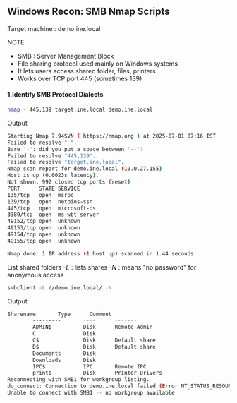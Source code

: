 ## Windows Recon: SMB Nmap Scripts
Target machine : demo.ine.local  

NOTE
- SMB : Server Management Block
- File sharing protocol used mainly on Windows systems
- It lets users access shared folder, files, printers
- Works over TCP port 445 (sometimes 139)

#### 1.Identify SMB Protocol Dialects
```bash
nmap - 445,139 target.ine.local demo.ine.local
```
Output
```bash
Starting Nmap 7.94SVN ( https://nmap.org ) at 2025-07-01 07:16 IST
Failed to resolve "-".
Bare '-': did you put a space between '--'?
Failed to resolve "445,139".
Failed to resolve "target.ine.local".
Nmap scan report for demo.ine.local (10.0.27.155)
Host is up (0.0023s latency).
Not shown: 992 closed tcp ports (reset)
PORT      STATE SERVICE
135/tcp   open  msrpc
139/tcp   open  netbios-ssn
445/tcp   open  microsoft-ds
3389/tcp  open  ms-wbt-server
49152/tcp open  unknown
49153/tcp open  unknown
49154/tcp open  unknown
49155/tcp open  unknown

Nmap done: 1 IP address (1 host up) scanned in 1.44 seconds
```
List shared folders
*-L*  : lists shares
*-N* : means "no password" for anonymous access
```bash
smbclient -L //demo.ine.local/ -N
```
Output
```bash
Sharename       Type      Comment
        ---------       ----      -------
        ADMIN$          Disk      Remote Admin
        C               Disk      
        C$              Disk      Default share
        D$              Disk      Default share
        Documents       Disk      
        Downloads       Disk      
        IPC$            IPC       Remote IPC
        print$          Disk      Printer Drivers
Reconnecting with SMB1 for workgroup listing.
do_connect: Connection to demo.ine.local failed (Error NT_STATUS_RESOURCE_NAME_NOT_FOUND)
Unable to connect with SMB1 -- no workgroup available
```
